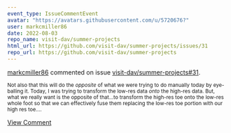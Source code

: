 ```yaml
---
event_type: IssueCommentEvent
avatar: "https://avatars.githubusercontent.com/u/5720676?"
user: markcmiller86
date: 2022-08-03
repo_name: visit-dav/summer-projects
html_url: https://github.com/visit-dav/summer-projects/issues/31
repo_url: https://github.com/visit-dav/summer-projects
---
```


<a href='https://github.com/markcmiller86' target='_blank'>markcmiller86</a> commented on issue <a href='https://github.com/visit-dav/summer-projects/issues/31' target='_blank'>visit-dav/summer-projects#31</a>.

<small>Not also that this will do the *opposite* of what we were trying to do manually today by eye-balling it. Today, I was trying to transform the low-res data *onto* the high-res data. But, what we really want is the opposite of that...to transform the high-res toe onto the low-res whole foot so that we can effectively fuse them replacing the low-res toe portion with our high res toe....</small>

<a href='https://github.com/visit-dav/summer-projects/issues/31' target='_blank'>View Comment</a>